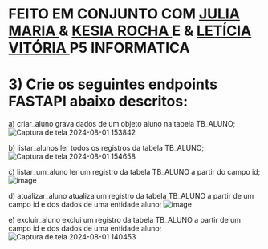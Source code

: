 # FEITO EM CONJUNTO COM <a href="https://github.com/Julia-maria56/PMD2-241/tree/main/Avaliacoes/avaliacao-06"> JULIA MARIA </a> & <a href="https://github.com/KesiaRocha/pdm2-241/tree/main/Avaliacoes/Avaliacao-06"> KESIA ROCHA </a> E </a> & <a href="https://github.com/mareshbard"> LETÍCIA VITÓRIA </a>   P5 INFORMATICA

# 3) Crie os seguintes endpoints FASTAPI abaixo descritos: 

a) criar_aluno grava dados de um objeto aluno na tabela TB_ALUNO;
![Captura de tela 2024-08-01 153842](https://github.com/user-attachments/assets/b97d5944-1666-46d9-8db0-0b9add20c010)

b) listar_alunos ler todos os registros da tabela TB_ALUNO; 
![Captura de tela 2024-08-01 154658](https://github.com/user-attachments/assets/aadde6fb-97be-460d-ba91-144e44f27fa6)

c) listar_um_aluno ler um registro da tabela TB_ALUNO a partir do campo id; 
![image](https://github.com/user-attachments/assets/74659b01-801f-42b8-af70-ba0a97f0a8ee)

d) atualizar_aluno atualiza um registro da tabela TB_ALUNO a partir de um campo id e dos dados de uma entidade aluno; 
![image](https://github.com/user-attachments/assets/85eaa994-aaf1-409b-95be-f2a856436c5b)

e) excluir_aluno exclui um registro da tabela TB_ALUNO a partir de um campo id e dos dados de uma entidade aluno;
![Captura de tela 2024-08-01 140453](https://github.com/user-attachments/assets/4895ddd3-e67a-44bf-a3d6-d104eb85cf10)
